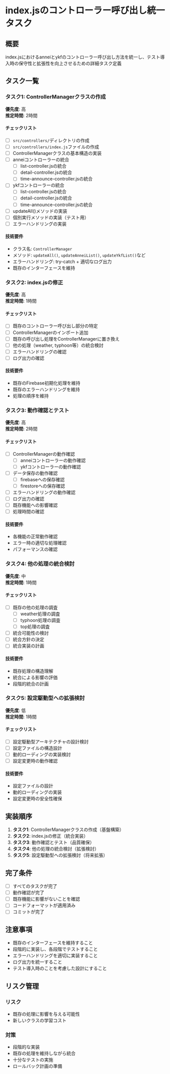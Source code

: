 # index.jsのコントローラー呼び出し統一タスク

## 概要

index.jsにおけるanneiとykfのコントローラー呼び出し方法を統一し、テスト導入時の保守性と拡張性を向上させるための詳細タスク定義

## タスク一覧

### タスク1: ControllerManagerクラスの作成

**優先度**: 高  
**推定時間**: 2時間

#### チェックリスト

- [ ] `src/controllers/`ディレクトリの作成
- [ ] `src/controllers/index.js`ファイルの作成
- [ ] ControllerManagerクラスの基本構造の実装
- [ ] anneiコントローラーの統合
  - [ ] list-controller.jsの統合
  - [ ] detail-controller.jsの統合
  - [ ] time-announce-controller.jsの統合
- [ ] ykfコントローラーの統合
  - [ ] list-controller.jsの統合
  - [ ] detail-controller.jsの統合
  - [ ] time-announce-controller.jsの統合
- [ ] updateAll()メソッドの実装
- [ ] 個別実行メソッドの実装（テスト用）
- [ ] エラーハンドリングの実装

#### 技術要件

- クラス名: `ControllerManager`
- メソッド: `updateAll()`, `updateAnneiList()`, `updateYkfList()`など
- エラーハンドリング: try-catch + 適切なログ出力
- 既存のインターフェースを維持

### タスク2: index.jsの修正

**優先度**: 高  
**推定時間**: 1時間

#### チェックリスト

- [ ] 既存のコントローラー呼び出し部分の特定
- [ ] ControllerManagerのインポート追加
- [ ] 既存の呼び出し処理をControllerManagerに置き換え
- [ ] 他の処理（weather, typhoon等）の統合検討
- [ ] エラーハンドリングの確認
- [ ] ログ出力の確認

#### 技術要件

- 既存のFirebase初期化処理を維持
- 既存のエラーハンドリングを維持
- 処理の順序を維持

### タスク3: 動作確認とテスト

**優先度**: 高  
**推定時間**: 2時間

#### チェックリスト

- [ ] ControllerManagerの動作確認
  - [ ] anneiコントローラーの動作確認
  - [ ] ykfコントローラーの動作確認
- [ ] データ保存の動作確認
  - [ ] firebaseへの保存確認
  - [ ] firestoreへの保存確認
- [ ] エラーハンドリングの動作確認
- [ ] ログ出力の確認
- [ ] 既存機能への影響確認
- [ ] 処理時間の確認

#### 技術要件

- 各機能の正常動作確認
- エラー時の適切な処理確認
- パフォーマンスの確認

### タスク4: 他の処理の統合検討

**優先度**: 中  
**推定時間**: 1時間

#### チェックリスト

- [ ] 既存の他の処理の調査
  - [ ] weather処理の調査
  - [ ] typhoon処理の調査
  - [ ] top処理の調査
- [ ] 統合可能性の検討
- [ ] 統合方針の決定
- [ ] 統合実装の計画

#### 技術要件

- 既存処理の構造理解
- 統合による影響の評価
- 段階的統合の計画

### タスク5: 設定駆動型への拡張検討

**優先度**: 低  
**推定時間**: 1時間

#### チェックリスト

- [ ] 設定駆動型アーキテクチャの設計検討
- [ ] 設定ファイルの構造設計
- [ ] 動的ローディングの実装検討
- [ ] 設定変更時の動作確認

#### 技術要件

- 設定ファイルの設計
- 動的ローディングの実装
- 設定変更時の安全性確保

## 実装順序

1. **タスク1**: ControllerManagerクラスの作成（基盤構築）
2. **タスク2**: index.jsの修正（統合実装）
3. **タスク3**: 動作確認とテスト（品質確保）
4. **タスク4**: 他の処理の統合検討（拡張検討）
5. **タスク5**: 設定駆動型への拡張検討（将来拡張）

## 完了条件

- [ ] すべてのタスクが完了
- [ ] 動作確認が完了
- [ ] 既存機能に影響がないことを確認
- [ ] コードフォーマットが適用済み
- [ ] コミットが完了

## 注意事項

- 既存のインターフェースを維持すること
- 段階的に実装し、各段階でテストすること
- エラーハンドリングを適切に実装すること
- ログ出力を統一すること
- テスト導入時のことを考慮した設計にすること

## リスク管理

### リスク
- 既存の処理に影響を与える可能性
- 新しいクラスの学習コスト

### 対策
- 段階的な実装
- 既存の処理を維持しながら統合
- 十分なテストの実施
- ロールバック計画の準備
